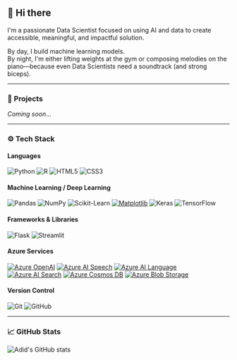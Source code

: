 ## 👋 Hi there

I'm a passionate Data Scientist focused on using AI and data to create accessible, meaningful, and impactful solution.

By day, I build machine learning models.  
By night, I'm either lifting weights at the gym or composing melodies on the piano—because even Data Scientists need a soundtrack (and strong biceps).

---

### 🚀 Projects

*Coming soon...*

---

### ⚙️ Tech Stack

#### Languages
![Python](https://img.shields.io/badge/Python-3670A0?style=for-the-badge&logo=python&logoColor=ffdd54)
![R](https://img.shields.io/badge/R-276DC3?style=for-the-badge&logo=r&logoColor=white)
![HTML5](https://img.shields.io/badge/HTML5-E34F26?style=for-the-badge&logo=html5&logoColor=white)
![CSS3](https://img.shields.io/badge/CSS3-1572B6?style=for-the-badge&logo=css3&logoColor=white)

#### Machine Learning / Deep Learning
![Pandas](https://img.shields.io/badge/Pandas-150458?style=for-the-badge&logo=pandas&logoColor=white)
![NumPy](https://img.shields.io/badge/NumPy-013243?style=for-the-badge&logo=numpy&logoColor=white)
![Scikit-Learn](https://img.shields.io/badge/scikit--learn-F7931E?style=for-the-badge&logo=scikit-learn&logoColor=white)
[![Matplotlib](https://img.shields.io/badge/Matplotlib-11557C?logo=matplotlib&logoColor=white&style=for-the-badge)]()
![Keras](https://img.shields.io/badge/Keras-D00000?style=for-the-badge&logo=keras&logoColor=white)
![TensorFlow](https://img.shields.io/badge/TensorFlow-FF6F00?style=for-the-badge&logo=tensorflow&logoColor=white)

#### Frameworks & Libraries
![Flask](https://img.shields.io/badge/Flask-000000?style=for-the-badge&logo=flask&logoColor=white)
![Streamlit](https://img.shields.io/badge/Streamlit-FE4B4B?style=for-the-badge&logo=streamlit&logoColor=white)

#### Azure Services
[![Azure OpenAI](https://img.shields.io/badge/Azure%20OpenAI-0089D6?logo=openai&logoColor=white&style=for-the-badge)]()
[![Azure AI Speech](https://img.shields.io/badge/Azure%20AI%20Speech-0078D4?logo=microsoft-azure&logoColor=white&style=for-the-badge)]()
[![Azure AI Language](https://img.shields.io/badge/Azure%20AI%20Language-0078D4?logo=microsoft-azure&logoColor=white&style=for-the-badge)]()
[![Azure AI Search](https://img.shields.io/badge/Azure%20AI%20Search-0078D4?logo=azure-devops&logoColor=white&style=for-the-badge)]()
[![Azure Cosmos DB](https://img.shields.io/badge/Azure%20Cosmos%20DB-003366?logo=azure-devops&logoColor=white&style=for-the-badge)]()
[![Azure Blob Storage](https://img.shields.io/badge/Azure%20Blob%20Storage-2D6EDF?logo=microsoft-azure&logoColor=white&style=for-the-badge)]()

#### Version Control
![Git](https://img.shields.io/badge/Git-F05033?style=for-the-badge&logo=git&logoColor=white)
![GitHub](https://img.shields.io/badge/GitHub-121011?style=for-the-badge&logo=github&logoColor=white)

---

### 📈 GitHub Stats

![Adid's GitHub stats](https://github-readme-stats.vercel.app/api?username=AdidSS&show_icons=true&theme=dark)

